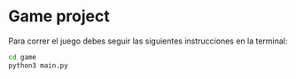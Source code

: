 # Game project

Para correr el juego debes seguir las siguientes instrucciones en la terminal: 
```sh
cd game
python3 main.py 
```